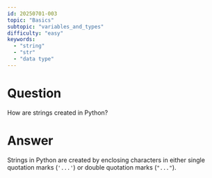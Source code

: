```yaml
---
id: 20250701-003
topic: "Basics"
subtopic: "variables_and_types"
difficulty: "easy"
keywords:
  - "string"
  - "str"
  - "data type"
---
```


# Question

How are strings created in Python?

# Answer

Strings in Python are created by enclosing characters in either single quotation marks (`'...'`) or double quotation marks (`"..."`).

